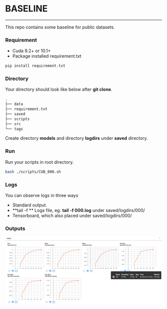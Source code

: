 # BASELINE

***

This repo contains some baseline for public datasets.

### Requirement

* Cuda 9.2+ or 10.1+
* Package installed requirement.txt

```bash
pip install requirement.txt
```

### Directory

Your directory should look like below after **git clone**.  

```
.
├── data
├── requirement.txt
├── saved
├── scripts
├── src
└── tags
```

Create directory **models** and directory **logdirs** under **saved** directory.

### Run

Run your scripts in root directory.

```bash
bash ./scripts/CUB_000.sh
```

### Logs

You can observe logs in three ways

* Standard output.
* **tail -f ** Logs file, eg. **tail -f 000.log** under saved/logdirs/000/
* Tensorboard, which also placed under saved/logdirs/000/

### Outputs

![exp_000_tf](./exp_000_tf.jpg)